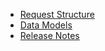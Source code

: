 - [Request Structure](requestStructure.md)
- [Data Models](dataModels.md)
- [Release Notes](releaseNotes.md)